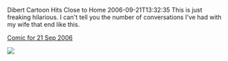 Dibert Cartoon Hits Close to Home
2006-09-21T13:32:35
This is just freaking hilarious. I can't tell you the number of conversations I've had with my wife that end like this.

[Comic for 21 Sep 2006](http://www.dilbert.com/comics/dilbert/archive/dilbert-20060921.html)

![](http://www.dilbert.com/comics/dilbert/archive/images/dilbert2006203590921.gif)
